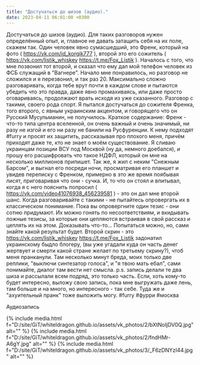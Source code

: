 ```yaml
---
title: "Достучаться до шизов (аудио)."
date: 2023-04-11 06:01:00 +0300
---
```


Достучаться до шизов (аудио).
Для таких разговоров нужен определённый опыт, и, главное не давать затащить себя на их поле, скажем так.
Один человек явно сумасшедший, это Френк, который на фото ( https://vk.com/id_korgik777 ), второй это его сожитель ( https://vk.com/listik_whiskey https://t.me/Fox_Listik ).
Началось с того, что мне позвонил тот второй, и сказал что ему дал мой телефон человек из ФСБ служащий в "Вагнере". Начало мне понравилось, но разговор не сложился и я перезвонил, и так раз 20. Максимально сложно разговаривать, когда тебе врут почти в каждом слове и пытаются убедить что это правда, даже явно промахиваясь, или даже просто оговариваясь, продолжают врать исходя из уже сказанного. Разговор с такими, своего рода спорт. Я пытался достучаться до сожителя Френка, того второго, с явным украинским акцентом, и говорящего что он Русский Мусульманин, не получилось.
Краткое содержание: Френк - что-то типа центра вселенной, он очень важный и очень значимый, ни разу не изгой и его ни разу не банили на Русфуренции. К нему подходят #furry и просят их защитить, рассказывая про плохого меня, причём приходят даже те, кто не знает о моём существование. Я сливаю украинцам позиции ВСУ под Москвой (ну да, немного доебался), и прошу его расшифровать что такое НДФЛ, который он мне на несколько миллионов припишет. Так же, я жил с неким "Снежным Барсом", и выгнал его посреди ночи, просматривая его планшет и увидев переписку с Френком, примерно в это же время поябывая лисят, приговаривая что они - сучка. И, то что он стоял и впитывал, когда я с него пояснить попросил ( https://vk.com/video41076938_456239581 ) - это он дал мне второй шанс.
Когда разговаривайте с такими - не пытайтесь опровергать их в классическом понимание. Пока вы опровергните один тезис - они сотню придумают. Их можно гонять по несоответствиям, и вкидывать ложные тезисы, за которые они цепляются встраивая в свой рассказ и цеплять их на этом. Доказывать что-то... Попытаться можно, но, сами знайте какой результат будет.
Второй скрин - это https://vk.com/listik_whiskey https://t.me/Fox_Listik задонатил украинскому быдло блогеру, (вы уже угадали куда он часть денег жертвует и смерти какой стране желает по третьему скрину?), чтоб меня пранканули. Там несколько минут бреда, моих только две реплики, "выключи синтезатор голоса", и "я твою мать ебал", сами понимайте, диалог там вести нет смысла.
p.s. запись делали те два шиза и рассылали всем подряд, это только часть. Если, хоть кому-то будет интересно, выложу свою запись, пока мне выгружать даже лень, там больше и на много, но интересного - так себе. Туда же и "ахуительный пранк" тоже выложить могу.
#furry #фурри #москва


Аудиозапись

{% include media.html f="D:/site/GiT/whiteldragon.github.io/assets/vk_photos/2/bXtNoIjDV0Q.jpg" alt="" %}
{% include media.html f="D:/site/GiT/whiteldragon.github.io/assets/vk_photos/2/fndHMr-A6gY.jpg" alt="" %}
{% include media.html f="D:/site/GiT/whiteldragon.github.io/assets/vk_photos/3/_F6zDNYzI44.jpg" alt="" %}
